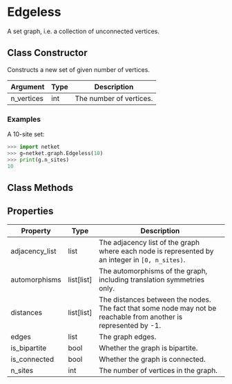 # Edgeless
A set graph, i.e. a collection of unconnected vertices.

## Class Constructor
Constructs a new set of given number of vertices.

| Argument |Type|      Description      |
|----------|----|-----------------------|
|n_vertices|int |The number of vertices.|

### Examples
A 10-site set:

```python
>>> import netket
>>> g=netket.graph.Edgeless(10)
>>> print(g.n_sites)
10

```



## Class Methods 
## Properties

|   Property   |      Type       |                                                        Description                                                        |
|--------------|-----------------|---------------------------------------------------------------------------------------------------------------------------|
|adjacency_list|       list      | The adjacency list of the graph where each node is           represented by an integer in `[0, n_sites)`.                 |
|automorphisms |       list[list]| The automorphisms of the graph,           including translation symmetries only.                                          |
|distances     |       list[list]| The distances between the nodes. The fact that some node           may not be reachable from another is represented by -1.|
|edges         |       list      | The graph edges.                                                                                                          |
|is_bipartite  |       bool      | Whether the graph is bipartite.                                                                                           |
|is_connected  |       bool      | Whether the graph is connected.                                                                                           |
|n_sites       |       int       | The number of vertices in the graph.                                                                                      |

